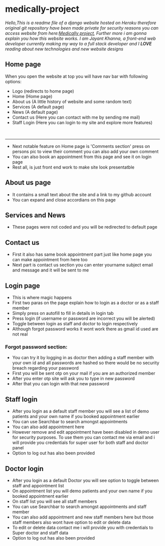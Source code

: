 # medically-project
<i>Hello,This is a readme file of a django website hosted on Heroku therefore original git repository have been made private for security reasons you can access website from here:<a href="https://medically-project.herokuapp.com/" target="_blank">Medically project</a>, Further more i am gonna explain you how this website works.
    I am Jayant Khanna, a front-end web developer currently making my way to a full stack developer and I <span style="font-weight:600;"> LOVE</span> reading about new technologies and new website designs
</i>

## Home page

When you open the website at top you will have nav bar with following options:<br>

- Logo (redirects to home page)
- Home (Home page)
- About us (A little history of website and some random text)
- Services (A default page)
- News (A default page)
- Contact us (Here you can contact with me by sending me mail)
- Staff Login (Here you can login to my site and explore more features)
<br>
<hr>

- Next notable feature on Home page is 'Comments section' press on persons pic to view their comment you can also add your own comment
- You can also book an appointment from this page and see it on login page
- Rest all, is just front end work to make site look presentatble

## About us page
- It contains a small text about the site and a link to my github account 
- You can expand and close accordians on this page

## Services and News

- These pages were not coded and you will be redirected to default page

## Contact us
- First it also has same book appointment part just like home page you can make appointment from here too
- Next part is contact us section you can enter yourname subject email and message and it will be sent to me 

## Login page
- This is where magic happens
- First two paras on the page explain how to login as a doctor or as a staff member
- Simply press on autofill to fill in details in login tab 
- Press login (if username or password are incorrect you will be alerted)
- Toggle between login as staff and doctor to login respectively
- Although forgot password works it wont work there as gmail id used are not real 
 ### Forgot password section:
 - You can try it by logging in as doctor then adding a staff member with your own id and all passwords are hashed so there would be no security breach regarding your password
 - First you will be sent otp on your mail if you are an authorized member
 - After you enter otp site will ask you to type in new password 
 - After that you can login with that new password

## Staff login  
- After you login as a default staff member you will see a list of demo patients and your own name if you booked appointment earlier
- You can use Searchbar to search amongst appointments
- You can also add appointment here
- However remove and edit appointment have been disabled in demo user for security purposes. To use them you can contact me via email and i will provide you credentials for super user for both staff and doctor panel
- Option to log out has also been provided

## Doctor login  
- After you login as a default Doctor you will see option to toggle between staff and appointment list 
- On appointment list you will demo patients and your own name if you booked appointment earlier
- On staff list you will see all staff members
- You can use Searchbar to search amongst appointments and staff member
- You can also add appointment and new staff members here but those staff members also wont have option to edit or delete data
- To edit or delete data contact me i will provide you with credentials to Super doctor and staff data
- Option to log out has also been provided